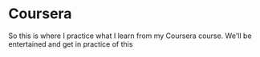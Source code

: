 # Coursera
So this is where I practice what I learn from my Coursera course. We'll be entertained and get in practice of this
